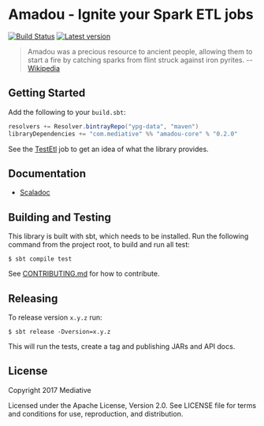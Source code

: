 # Amadou - Ignite your Spark ETL jobs
[![Build Status]][Travis]
[![Latest version]][Bintray]

  [Build Status]: https://travis-ci.org/ypg-data/amadou.svg?branch=master
  [Travis]: https://travis-ci.org/ypg-data/amadou
  [Latest version]: https://api.bintray.com/packages/ypg-data/maven/amadou-core/images/download.svg
  [Bintray]: https://bintray.com/ypg-data/maven/amadou-core/_latestVersion

> Amadou was a precious resource to ancient people, allowing them to start a
> fire by catching sparks from flint struck against iron pyrites.
> -- [Wikipedia]

 [Wikipedia]: https://en.wikipedia.org/wiki/Amadou

## Getting Started

Add the following to your `build.sbt`:

```sbt
resolvers += Resolver.bintrayRepo("ypg-data", "maven")
libraryDependencies += "com.mediative" %% "amadou-core" % "0.2.0"
```

See the [TestEtl] job to get an idea of what the library provides.

 [TestEtl]: core/src/test/scala/com.mediative.amadou/test/TestEtl.scala

## Documentation

 - [Scaladoc](https://ypg-data.github.io/amadou/api/#com.mediative.amadou.package)

## Building and Testing

This library is built with sbt, which needs to be installed. Run the following command from the project root, to build and run all test:

    $ sbt compile test

See [CONTRIBUTING.md](CONTRIBUTING.md) for how to contribute.

## Releasing

To release version `x.y.z` run:

    $ sbt release -Dversion=x.y.z

This will run the tests, create a tag and publishing JARs and API docs.

## License

Copyright 2017 Mediative

Licensed under the Apache License, Version 2.0. See LICENSE file for terms and
conditions for use, reproduction, and distribution.

